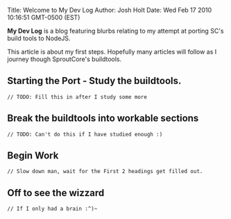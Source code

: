 Title: Welcome to My Dev Log
Author: Josh Holt
Date: Wed Feb 17 2010 10:16:51 GMT-0500 (EST)

**My Dev Log** is a blog featuring blurbs relating to my attempt at porting SC's build tools to NodeJS.

This article is about my first steps. Hopefully many articles will follow as I journey though SproutCore's buildtools.

## Starting the Port - Study the buildtools. ##

	// TODO: Fill this in after I study some more

## Break the buildtools into workable sections ##
	
	// TODO: Can't do this if I have studied enough :)
	
## Begin Work ##
	
	// Slow down man, wait for the First 2 headings get filled out.

## Off to see the wizzard ##

	// If I only had a brain :^)~
